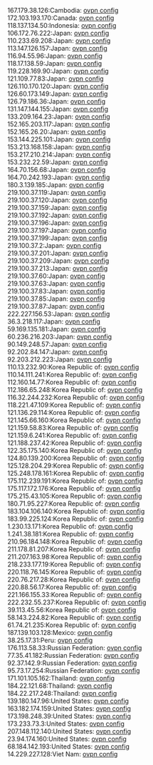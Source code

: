 167.179.38.126:Cambodia: [ovpn config](vpn/167_179_38_126.ovpn)  
172.103.193.170:Canada: [ovpn config](vpn/172_103_193_170.ovpn)  
118.137.134.50:Indonesia: [ovpn config](vpn/118_137_134_50.ovpn)  
106.172.76.222:Japan: [ovpn config](vpn/106_172_76_222.ovpn)  
110.233.69.208:Japan: [ovpn config](vpn/110_233_69_208.ovpn)  
113.147.126.157:Japan: [ovpn config](vpn/113_147_126_157.ovpn)  
116.94.55.96:Japan: [ovpn config](vpn/116_94_55_96.ovpn)  
118.17.138.59:Japan: [ovpn config](vpn/118_17_138_59.ovpn)  
119.228.169.90:Japan: [ovpn config](vpn/119_228_169_90.ovpn)  
121.109.77.83:Japan: [ovpn config](vpn/121_109_77_83.ovpn)  
126.110.170.120:Japan: [ovpn config](vpn/126_110_170_120.ovpn)  
126.60.173.149:Japan: [ovpn config](vpn/126_60_173_149.ovpn)  
126.79.186.36:Japan: [ovpn config](vpn/126_79_186_36.ovpn)  
131.147.144.155:Japan: [ovpn config](vpn/131_147_144_155.ovpn)  
133.209.164.23:Japan: [ovpn config](vpn/133_209_164_23.ovpn)  
152.165.203.117:Japan: [ovpn config](vpn/152_165_203_117.ovpn)  
152.165.26.20:Japan: [ovpn config](vpn/152_165_26_20.ovpn)  
153.144.225.101:Japan: [ovpn config](vpn/153_144_225_101.ovpn)  
153.213.168.158:Japan: [ovpn config](vpn/153_213_168_158.ovpn)  
153.217.210.214:Japan: [ovpn config](vpn/153_217_210_214.ovpn)  
153.232.22.59:Japan: [ovpn config](vpn/153_232_22_59.ovpn)  
164.70.156.68:Japan: [ovpn config](vpn/164_70_156_68.ovpn)  
164.70.242.193:Japan: [ovpn config](vpn/164_70_242_193.ovpn)  
180.3.139.185:Japan: [ovpn config](vpn/180_3_139_185.ovpn)  
219.100.37.119:Japan: [ovpn config](vpn/219_100_37_119.ovpn)  
219.100.37.120:Japan: [ovpn config](vpn/219_100_37_120.ovpn)  
219.100.37.159:Japan: [ovpn config](vpn/219_100_37_159.ovpn)  
219.100.37.192:Japan: [ovpn config](vpn/219_100_37_192.ovpn)  
219.100.37.196:Japan: [ovpn config](vpn/219_100_37_196.ovpn)  
219.100.37.197:Japan: [ovpn config](vpn/219_100_37_197.ovpn)  
219.100.37.199:Japan: [ovpn config](vpn/219_100_37_199.ovpn)  
219.100.37.2:Japan: [ovpn config](vpn/219_100_37_2.ovpn)  
219.100.37.201:Japan: [ovpn config](vpn/219_100_37_201.ovpn)  
219.100.37.209:Japan: [ovpn config](vpn/219_100_37_209.ovpn)  
219.100.37.213:Japan: [ovpn config](vpn/219_100_37_213.ovpn)  
219.100.37.60:Japan: [ovpn config](vpn/219_100_37_60.ovpn)  
219.100.37.63:Japan: [ovpn config](vpn/219_100_37_63.ovpn)  
219.100.37.83:Japan: [ovpn config](vpn/219_100_37_83.ovpn)  
219.100.37.85:Japan: [ovpn config](vpn/219_100_37_85.ovpn)  
219.100.37.87:Japan: [ovpn config](vpn/219_100_37_87.ovpn)  
222.227.156.53:Japan: [ovpn config](vpn/222_227_156_53.ovpn)  
36.3.218.117:Japan: [ovpn config](vpn/36_3_218_117.ovpn)  
59.169.135.181:Japan: [ovpn config](vpn/59_169_135_181.ovpn)  
60.236.216.203:Japan: [ovpn config](vpn/60_236_216_203.ovpn)  
90.149.248.57:Japan: [ovpn config](vpn/90_149_248_57.ovpn)  
92.202.84.147:Japan: [ovpn config](vpn/92_202_84_147.ovpn)  
92.203.212.223:Japan: [ovpn config](vpn/92_203_212_223.ovpn)  
110.13.232.90:Korea Republic of: [ovpn config](vpn/110_13_232_90.ovpn)  
110.14.111.241:Korea Republic of: [ovpn config](vpn/110_14_111_241.ovpn)  
112.160.14.77:Korea Republic of: [ovpn config](vpn/112_160_14_77.ovpn)  
112.186.65.248:Korea Republic of: [ovpn config](vpn/112_186_65_248.ovpn)  
116.32.244.232:Korea Republic of: [ovpn config](vpn/116_32_244_232.ovpn)  
118.221.47.109:Korea Republic of: [ovpn config](vpn/118_221_47_109.ovpn)  
121.136.29.114:Korea Republic of: [ovpn config](vpn/121_136_29_114.ovpn)  
121.145.66.160:Korea Republic of: [ovpn config](vpn/121_145_66_160.ovpn)  
121.159.58.83:Korea Republic of: [ovpn config](vpn/121_159_58_83.ovpn)  
121.159.6.241:Korea Republic of: [ovpn config](vpn/121_159_6_241.ovpn)  
121.188.237.42:Korea Republic of: [ovpn config](vpn/121_188_237_42.ovpn)  
122.35.175.140:Korea Republic of: [ovpn config](vpn/122_35_175_140.ovpn)  
124.80.139.200:Korea Republic of: [ovpn config](vpn/124_80_139_200.ovpn)  
125.128.204.29:Korea Republic of: [ovpn config](vpn/125_128_204_29.ovpn)  
125.248.178.161:Korea Republic of: [ovpn config](vpn/125_248_178_161.ovpn)  
175.112.239.191:Korea Republic of: [ovpn config](vpn/175_112_239_191.ovpn)  
175.117.172.176:Korea Republic of: [ovpn config](vpn/175_117_172_176.ovpn)  
175.215.43.105:Korea Republic of: [ovpn config](vpn/175_215_43_105.ovpn)  
180.71.95.227:Korea Republic of: [ovpn config](vpn/180_71_95_227.ovpn)  
183.104.106.140:Korea Republic of: [ovpn config](vpn/183_104_106_140.ovpn)  
183.99.225.124:Korea Republic of: [ovpn config](vpn/183_99_225_124.ovpn)  
1.230.13.171:Korea Republic of: [ovpn config](vpn/1_230_13_171.ovpn)  
1.241.38.181:Korea Republic of: [ovpn config](vpn/1_241_38_181.ovpn)  
210.96.184.148:Korea Republic of: [ovpn config](vpn/210_96_184_148.ovpn)  
211.178.81.207:Korea Republic of: [ovpn config](vpn/211_178_81_207.ovpn)  
211.207.163.98:Korea Republic of: [ovpn config](vpn/211_207_163_98.ovpn)  
218.233.177.19:Korea Republic of: [ovpn config](vpn/218_233_177_19.ovpn)  
220.118.76.145:Korea Republic of: [ovpn config](vpn/220_118_76_145.ovpn)  
220.76.217.28:Korea Republic of: [ovpn config](vpn/220_76_217_28.ovpn)  
220.88.56.17:Korea Republic of: [ovpn config](vpn/220_88_56_17.ovpn)  
221.166.155.33:Korea Republic of: [ovpn config](vpn/221_166_155_33.ovpn)  
222.232.55.237:Korea Republic of: [ovpn config](vpn/222_232_55_237.ovpn)  
39.113.45.56:Korea Republic of: [ovpn config](vpn/39_113_45_56.ovpn)  
58.143.224.82:Korea Republic of: [ovpn config](vpn/58_143_224_82.ovpn)  
61.74.21.235:Korea Republic of: [ovpn config](vpn/61_74_21_235.ovpn)  
187.139.103.128:Mexico: [ovpn config](vpn/187_139_103_128.ovpn)  
38.25.17.31:Peru: [ovpn config](vpn/38_25_17_31.ovpn)  
176.113.58.33:Russian Federation: [ovpn config](vpn/176_113_58_33.ovpn)  
77.35.41.182:Russian Federation: [ovpn config](vpn/77_35_41_182.ovpn)  
92.37.142.9:Russian Federation: [ovpn config](vpn/92_37_142_9.ovpn)  
95.73.17.254:Russian Federation: [ovpn config](vpn/95_73_17_254.ovpn)  
171.101.105.162:Thailand: [ovpn config](vpn/171_101_105_162.ovpn)  
184.22.121.68:Thailand: [ovpn config](vpn/184_22_121_68.ovpn)  
184.22.217.248:Thailand: [ovpn config](vpn/184_22_217_248.ovpn)  
139.180.147.96:United States: [ovpn config](vpn/139_180_147_96.ovpn)  
163.182.174.159:United States: [ovpn config](vpn/163_182_174_159.ovpn)  
173.198.248.39:United States: [ovpn config](vpn/173_198_248_39.ovpn)  
173.233.73.3:United States: [ovpn config](vpn/173_233_73_3.ovpn)  
207.148.112.140:United States: [ovpn config](vpn/207_148_112_140.ovpn)  
23.94.174.160:United States: [ovpn config](vpn/23_94_174_160.ovpn)  
68.184.142.193:United States: [ovpn config](vpn/68_184_142_193.ovpn)  
14.229.227.128:Viet Nam: [ovpn config](vpn/14_229_227_128.ovpn)  
